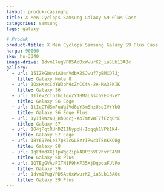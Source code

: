 ```yaml
---
layout: produk-casinghp
title: X Men Cyclops Samsung Galaxy S9 Plus Case
categories: samsung
tags: galaxy

# Produk
product-title: X Men Cyclops Samsung Galaxy S9 Plus Case
harga: 90000
sku: hn-3340
image-drive: 1dvm17ugVPD5Ac0xWwurK2_iuSLb13AOc
gallery:
  - url: 15IZkGWcwiAOanVdbX2SJwuf7gBMXD7Jj
    title: Galaxy Note 8
  - url: 1OxHKzcCdYW3ph9cZnCCtN-2e-MA3FKIK
    title: Galaxy S6
  - url: 11levZcToshIIgoZY1BMaLssx69ExHveY
    title: Galaxy S6 Edge
  - url: 1tIqCTdSmFuWqiVd8qY3mShzUsoIVrYbQ
    title: Galaxy S6 Edge Plus
  - url: 1yIikWzaQ_HhQqcj-Ao7mtvWT7fEzqOtE
    title: Galaxy S7
  - url: 1O4jPqtRUnDZ1INypqH-Ioqqh1VPk1K4-
    title: Galaxy S7 Edge
  - url: 1BY697eLe37pklcGLSzrIRwc3TSnKKQBg
    title: Galaxy S8
  - url: 1qFfmdXXj1pWqqZipkADPB5VC2hvrC45R
    title: Galaxy S8 Plus
  - url: 1QTEgGVAvPITN1P9hKF35XjDqpoaFUVPo
    title: Galaxy S9
  - url: 1dvm17ugVPD5Ac0xWwurK2_iuSLb13AOc
    title: Galaxy S9 Plus
---
```

